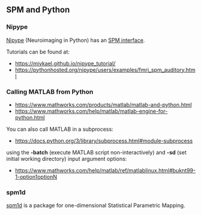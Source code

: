## SPM and Python

### Nipype

[Nipype](https://nipype.readthedocs.io/en/latest/) (Neuroimaging in
Python) has an [SPM
interface](https://nipype.readthedocs.io/en/latest/api/generated/nipype.interfaces.spm.html).

Tutorials can be found at:

- <https://miykael.github.io/nipype_tutorial/>
- <https://pythonhosted.org/nipype/users/examples/fmri_spm_auditory.html>

### Calling MATLAB from Python

- <https://www.mathworks.com/products/matlab/matlab-and-python.html>
- <https://www.mathworks.com/help/matlab/matlab-engine-for-python.html>

You can also call MATLAB in a subprocess:

- <https://docs.python.org/3/library/subprocess.html#module-subprocess>

using the **-batch** (execute MATLAB script non-interactively) and
**-sd** (set initial working directory) input argument options:

- <https://www.mathworks.com/help/matlab/ref/matlablinux.html#buknt99-1-option1optionN>

### spm1d

[spm1d](http://www.spm1d.org/) is a package for one-dimensional
Statistical Parametric Mapping.
